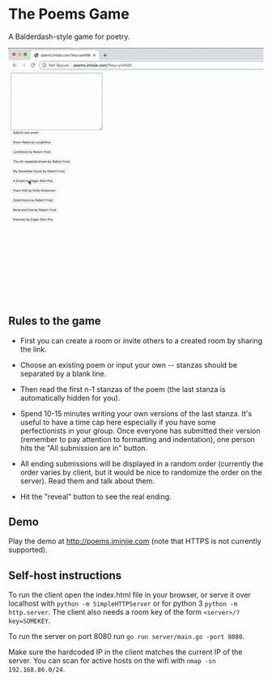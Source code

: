 # The Poems Game
A Balderdash-style game for poetry.

![Recorded demo](https://github.com/jminjie/poems/blob/master/demo.gif)

## Rules to the game
- First you can create a room or invite others to a created room by sharing the link.

- Choose an existing poem or input your own -- stanzas should be separated by a blank line.

- Then read the first n-1 stanzas of the poem (the last stanza is automatically hidden for you).

- Spend 10-15 minutes writing your own versions of the last stanza. It's useful to have a time cap here especially if you have some perfectionists in your group. Once everyone has submitted their version (remember to pay attention to formatting and indentation), one person hits the "All submission are in" button.

- All ending submissions will be displayed in a random order (currently the order varies by client, but it would be nice to randomize the order on the server). Read them and talk about them.

- Hit the "reveal" button to see the real ending.

## Demo
Play the demo at http://poems.jminjie.com (note that HTTPS is not currently supported).

## Self-host instructions
To run the client open the index.html file in your browser, or serve it over localhost with `python -m SimpleHTTPServer` or for python 3 `python -m http.server`.
The client also needs a room key of the form `<server>/?key=SOMEKEY`.

To run the server on port 8080 run `go run server/main.go -port 8080`.

Make sure the hardcoded IP in the client matches the current IP of the server. You can scan for active hosts on the wifi with `nmap -sn 192.168.86.0/24`.

